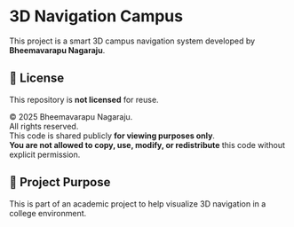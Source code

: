 # 3D Navigation Campus

This project is a smart 3D campus navigation system developed by **Bheemavarapu Nagaraju**.

## 🚫 License

This repository is **not licensed** for reuse.

© 2025 Bheemavarapu Nagaraju.  
All rights reserved.  
This code is shared publicly **for viewing purposes only**.  
**You are not allowed to copy, use, modify, or redistribute** this code without explicit permission.

## 📌 Project Purpose

This is part of an academic project to help visualize 3D navigation in a college environment.

